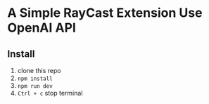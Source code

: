 # A Simple RayCast Extension Use OpenAI API
## Install
1. clone this repo
2. `npm install`
3. `npm run dev`
4. `Ctrl + c` stop terminal